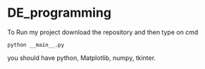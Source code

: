 # DE_programming
To Run my project download the repository and then 
type on cmd
```
python __main__.py
```
you should have python, Matplotlib, numpy, tkinter.
